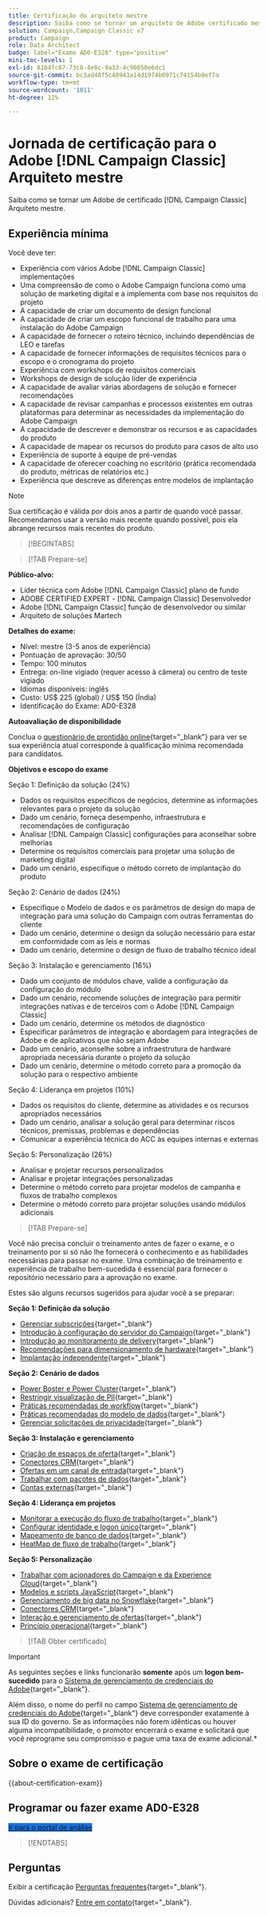 ```yaml
---
title: Certificação do arquiteto mestre
description: Saiba como se tornar um arquiteto de Adobe certificado mestre em [!DNL Campaign Classic].
solution: Campaign,Campaign Classic v7
product: Campaign
role: Data Architect
badge: label="Exame AD0-E328" type="positive"
mini-toc-levels: 1
exl-id: 81b4fc87-73c8-4e8c-9a33-4c90050e6dc1
source-git-commit: bc3ad48f5c48943a14d1974b0971c74154b9ef7a
workflow-type: tm+mt
source-wordcount: '1011'
ht-degree: 12%

---
```


# Jornada de certificação para o Adobe [!DNL Campaign Classic] Arquiteto mestre

Saiba como se tornar um Adobe de certificado [!DNL Campaign Classic] Arquiteto mestre.

## Experiência mínima

Você deve ter:

* Experiência com vários Adobe [!DNL Campaign Classic] implementações
* Uma compreensão de como o Adobe Campaign funciona como uma solução de marketing digital e a implementa com base nos requisitos do projeto
* A capacidade de criar um documento de design funcional
* A capacidade de criar um escopo funcional de trabalho para uma instalação do Adobe Campaign
* A capacidade de fornecer o roteiro técnico, incluindo dependências de LEO e tarefas
* A capacidade de fornecer informações de requisitos técnicos para o escopo e o cronograma do projeto
* Experiência com workshops de requisitos comerciais
* Workshops de design de solução líder de experiência
* A capacidade de avaliar várias abordagens de solução e fornecer recomendações
* A capacidade de revisar campanhas e processos existentes em outras plataformas para determinar as necessidades da implementação do Adobe Campaign
* A capacidade de descrever e demonstrar os recursos e as capacidades do produto
* A capacidade de mapear os recursos do produto para casos de alto uso
* Experiência de suporte à equipe de pré-vendas
* A capacidade de oferecer coaching no escritório (prática recomendada do produto, métricas de relatórios etc.)
* Experiência que descreve as diferenças entre modelos de implantação

>[!NOTE]
>
>Sua certificação é válida por dois anos a partir de quando você passar. Recomendamos usar a versão mais recente quando possível, pois ela abrange recursos mais recentes do produto.

>[!BEGINTABS]

>[!TAB Prepare-se]

**Público-alvo:**

* Líder técnica com Adobe [!DNL Campaign Classic] plano de fundo
* ADOBE CERTIFIED EXPERT - [!DNL Campaign Classic] Desenvolvedor
* Adobe [!DNL Campaign Classic] função de desenvolvedor ou similar
* Arquiteto de soluções Martech

**Detalhes do exame:**

* Nível: mestre (3-5 anos de experiência)
* Pontuação de aprovação: 30/50
* Tempo: 100 minutos
* Entrega: on-line vigiado (requer acesso à câmera) ou centro de teste vigiado
* Idiomas disponíveis: inglês
* Custo: US$ 225 (global) / US$ 150 (Índia)
* Identificação do Exame: AD0-E328

**Autoavaliação de disponibilidade**

Conclua o [questionário de prontidão online](https://scorpion.caveon.com/launchpad/ad-q-e318-readiness-questionnaire-for-adobe-campaign-classic-architect-master-exam/ad-q-e318-readiness-questionnaire-for-adobe-campaign-classic-architect-master-exam){target="_blank"} para ver se sua experiência atual corresponde à qualificação mínima recomendada para candidatos.

**Objetivos e escopo do exame**

Seção 1: Definição da solução (24%)

* Dados os requisitos específicos de negócios, determine as informações relevantes para o projeto da solução
* Dado um cenário, forneça desempenho, infraestrutura e recomendações de configuração
* Analisar [!DNL Campaign Classic] configurações para aconselhar sobre melhorias
* Determine os requisitos comerciais para projetar uma solução de marketing digital
* Dado um cenário, especifique o método correto de implantação do produto

Seção 2: Cenário de dados (24%)

* Especifique o Modelo de dados e os parâmetros de design do mapa de integração para uma solução do Campaign com outras ferramentas do cliente
* Dado um cenário, determine o design da solução necessário para estar em conformidade com as leis e normas
* Dado um cenário, determine o design de fluxo de trabalho técnico ideal

Seção 3: Instalação e gerenciamento (16%)

* Dado um conjunto de módulos chave, valide a configuração da configuração do módulo
* Dado um cenário, recomende soluções de integração para permitir integrações nativas e de terceiros com o Adobe [!DNL Campaign Classic]
* Dado um cenário, determine os métodos de diagnóstico
* Especificar parâmetros de integração e abordagem para integrações de Adobe e de aplicativos que não sejam Adobe
* Dado um cenário, aconselhe sobre a infraestrutura de hardware apropriada necessária durante o projeto da solução
* Dado um cenário, determine o método correto para a promoção da solução para o respectivo ambiente

Seção 4: Liderança em projetos (10%)

* Dados os requisitos do cliente, determine as atividades e os recursos apropriados necessários
* Dado um cenário, analisar a solução geral para determinar riscos técnicos, premissas, problemas e dependências
* Comunicar a experiência técnica do ACC às equipes internas e externas

Seção 5: Personalização (26%)

* Analisar e projetar recursos personalizados
* Analisar e projetar integrações personalizadas
* Determine o método correto para projetar modelos de campanha e fluxos de trabalho complexos
* Determine o método correto para projetar soluções usando módulos adicionais

>[!TAB Prepare-se]

Você não precisa concluir o treinamento antes de fazer o exame, e o treinamento por si só não lhe fornecerá o conhecimento e as habilidades necessárias para passar no exame. Uma combinação de treinamento e experiência de trabalho bem-sucedida é essencial para fornecer o repositório necessário para a aprovação no exame.

Estes são alguns recursos sugeridos para ajudar você a se preparar:

**Seção 1: Definição da solução**

* [Gerenciar subscrições](https://experienceleague.adobe.com/docs/campaign-classic/using/sending-messages/subscriptions-and-referrals/managing-subscriptions.html){target="_blank"}
* [Introdução à configuração do servidor do Campaign](https://experienceleague.adobe.com/docs/campaign-classic/using/installing-campaign-classic/additional-configurations/configuring-campaign-server.html){target="_blank"}
* [Introdução ao monitoramento de delivery](https://experienceleague.adobe.com/docs/campaign-classic/using/sending-messages/monitoring-deliveries/about-delivery-monitoring.html?lang=pt-BR){target="_blank"}
* [Recomendações para dimensionamento de hardware](https://experienceleague.adobe.com/docs/campaign-classic/using/technotes/hardware-sizing.html){target="_blank"}
* [Implantação independente](https://experienceleague.adobe.com/docs/campaign-classic/using/installing-campaign-classic/deployment-types-/standalone-deployment.html?lang=pt-BR){target="_blank"}

**Seção 2: Cenário de dados**

* [Power Boster e Power Cluster](https://experienceleague.adobe.com/docs/campaign-classic/using/installing-campaign-classic/deployment-types-/power-booster-and-power-cluster.html){target="_blank"}
* [Restringir visualização de PII](https://experienceleague.adobe.com/docs/campaign-classic/using/configuring-campaign-classic/editing-schemas/restricting-pii-view.html){target="_blank"}
* [Práticas recomendadas de workflow](https://experienceleague.adobe.com/docs/campaign-classic/using/automating-with-workflows/introduction/workflow-best-practices.html?lang=pt-BR){target="_blank"}
* [Práticas recomendadas do modelo de dados](https://experienceleague.adobe.com/docs/campaign-classic/using/configuring-campaign-classic/data-model/data-model-best-practices.html?lang=pt-BR){target="_blank"}
* [Gerenciar solicitações de privacidade](https://experienceleague.adobe.com/docs/campaign-classic/using/getting-started/privacy/privacy-requests/privacy-requests.html){target="_blank"}

**Seção 3: Instalação e gerenciamento**

* [Criação de espaços de oferta](https://experienceleague.adobe.com/docs/campaign-classic/using/managing-offers/managing-environments/creating-offer-spaces.html){target="_blank"}
* [Conectores CRM](https://experienceleague.adobe.com/docs/campaign-classic/using/getting-started/connectors/crm-connectors/crm-connectors.html){target="_blank"}
* [Ofertas em um canal de entrada](https://experienceleague.adobe.com/docs/campaign-classic/using/managing-offers/case-study/offers-on-an-inbound-channel.html){target="_blank"}
* [Trabalhar com pacotes de dados](https://experienceleague.adobe.com/docs/campaign-classic/using/getting-started/administration-basics/working-with-data-packages.html){target="_blank"}
* [Contas externas](https://experienceleague.adobe.com/docs/campaign-classic/using/installing-campaign-classic/accessing-external-database/external-accounts.html){target="_blank"}

**Seção 4: Liderança em projetos**

* [Monitorar a execução do fluxo de trabalho](https://experienceleague.adobe.com/docs/campaign-classic/using/automating-with-workflows/monitoring-workflows/monitoring-workflow-execution.html?lang=pt-BR){target="_blank"}
* [Configurar identidade e logon único](https://helpx.adobe.com/uk/enterprise/using/set-up-identity.html){target="_blank"}
* [Mapeamento de banco de dados](https://experienceleague.adobe.com/docs/campaign-classic/using/configuring-campaign-classic/schema-reference/database-mapping.html){target="_blank"}
* [HeatMap de fluxo de trabalho](https://experienceleague.adobe.com/docs/campaign-classic/using/automating-with-workflows/monitoring-workflows/heatmap.html){target="_blank"}

**Seção 5: Personalização**

* [Trabalhar com acionadores do Campaign e da Experience Cloud](https://experienceleague.adobe.com/docs/campaign-classic/using/integrating-with-adobe-experience-cloud/experience-triggers/about-triggers.html?lang=pt-BR){target="_blank"}
* [Modelos e scripts JavaScript](https://experienceleague.adobe.com/docs/campaign-classic/using/automating-with-workflows/advanced-management/javascript-scripts-and-templates.html){target="_blank"}
* [Gerenciamento de big data no Snowflake](https://experienceleague.adobe.com/docs/campaign-classic-learn/tutorials/administrating/fda/big-data-segmentation-on-snowflake.html?lang=pt-BR){target="_blank"}
* [Conectores CRM](https://experienceleague.adobe.com/docs/campaign-classic/using/getting-started/connectors/crm-connectors/crm-connectors.html){target="_blank"}
* [Interação e gerenciamento de ofertas](https://experienceleague.adobe.com/docs/campaign-classic/using/managing-offers/interaction-overview/interaction-and-offer-management.html){target="_blank"}
* [Princípio operacional](https://experienceleague.adobe.com/docs/campaign-classic/using/monitoring-campaign-classic/production-procedures/operating-principle.html){target="_blank"}

>[!TAB Obter certificado]

>[!IMPORTANT]
>
>As seguintes seções e links funcionarão **somente**  após um **logon bem-sucedido** para o [Sistema de gerenciamento de credenciais do Adobe](https://www.certmetrics.com/adobe){target="_blank"}.
>
>Além disso, o nome do perfil no campo [Sistema de gerenciamento de credenciais do Adobe](https://www.certmetrics.com/adobe){target="_blank"} deve corresponder exatamente à sua ID do governo. Se as informações não forem idênticas ou houver alguma incompatibilidade, o promotor encerrará o exame e solicitará que você reprograme seu compromisso e pague uma taxa de exame adicional.*


## Sobre o exame de certificação

{{about-certification-exam}}

## Programar ou fazer exame AD0-E328

<a href="https://www.certmetrics.com/adobe/candidate/examity_sso.aspx?eid=AD0-E328" target="_blank" class="spectrum-Button spectrum-Button--fill spectrum-Button--accent spectrum-Button--sizeM is-margin-bottom-big-big at-element-click-tracking" style="background-color:#1473E6">

<span class="spectrum-Button-label has-no-wrap">
   Ir para o portal de análise
</span>
</a>

>[!ENDTABS]

## Perguntas

Exibir a certificação [Perguntas frequentes](https://experienceleague.adobe.com/docs/certification/certification/faq.html){target="_blank"}.

Dúvidas adicionais? [Entre em contato](mailto:certif@adobe.com){target="_blank"}.
